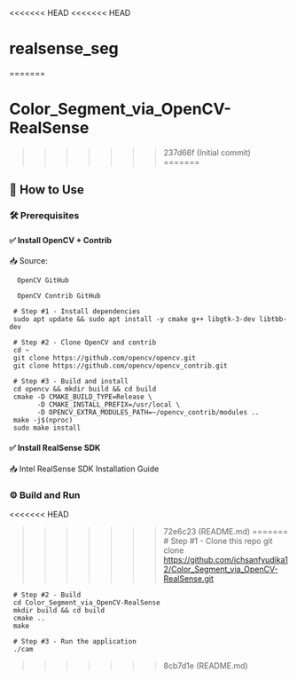 <<<<<<< HEAD
<<<<<<< HEAD
# realsense_seg
=======
# Color_Segment_via_OpenCV-RealSense
>>>>>>> 237d66f (Initial commit)
=======
## 🚀 How to Use
### 🛠️ Prerequisites

#### ✅ Install OpenCV + Contrib

📥 Source:

      OpenCV GitHub

      OpenCV Contrib GitHub

     # Step #1 - Install dependencies
     sudo apt update && sudo apt install -y cmake g++ libgtk-3-dev libtbb-dev
     
     # Step #2 - Clone OpenCV and contrib
     cd ~
     git clone https://github.com/opencv/opencv.git
     git clone https://github.com/opencv/opencv_contrib.git
     
     # Step #3 - Build and install
     cd opencv && mkdir build && cd build
     cmake -D CMAKE_BUILD_TYPE=Release \
           -D CMAKE_INSTALL_PREFIX=/usr/local \
           -D OPENCV_EXTRA_MODULES_PATH=~/opencv_contrib/modules ..
     make -j$(nproc)     
     sudo make install

#### ✅ Install RealSense SDK

📥 Intel RealSense SDK Installation Guide

### ⚙️ Build and Run

<<<<<<< HEAD
>>>>>>> 72e6c23 (README.md)
=======
     # Step #1 - Clone this repo
     git clone https://github.com/ichsanfyudika12/Color_Segment_via_OpenCV-RealSense.git
     
     # Step #2 - Build
     cd Color_Segment_via_OpenCV-RealSense
     mkdir build && cd build
     cmake ..
     make
     
     # Step #3 - Run the application
     ./cam
>>>>>>> 8cb7d1e (README.md)
